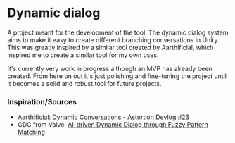 # Dynamic dialog
A project meant for the development of the tool.
The dynamic dialog system aims to make it easy to create different branching conversations in Unity.
This was greatly inspired by a similar tool created by Aarthificial, which inspired me to create a similar tool for my own uses.

It's currently very work in progress although an MVP has already been created.
From here on out it's just polishing and fine-tuning the project until it becomes a solid and robust tool for future projects.

### Inspiration/Sources
- Aarthificial: [Dynamic Conversations - Astortion Devlog #23](https://youtu.be/1LlF5p5Od6A)
- GDC from Valve: [AI-driven Dynamic Dialog through Fuzzy Pattern Matching](https://youtu.be/tAbBID3N64A)